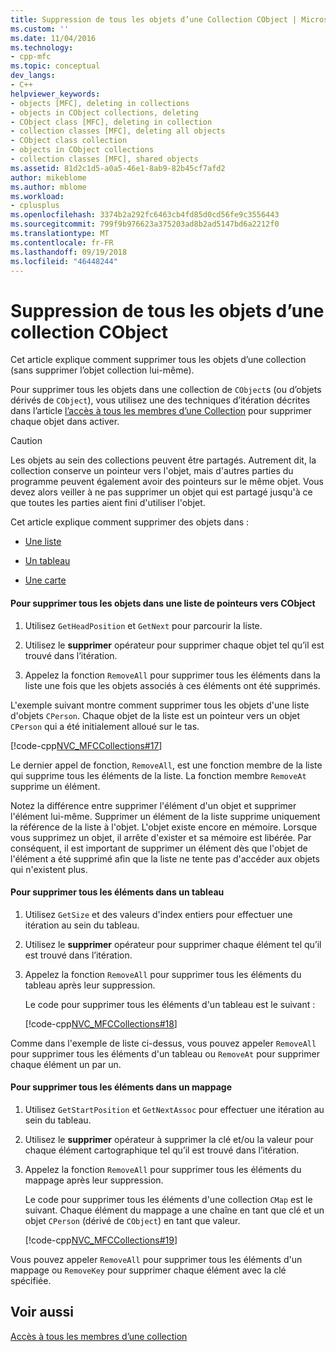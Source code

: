 ```yaml
---
title: Suppression de tous les objets d’une Collection CObject | Microsoft Docs
ms.custom: ''
ms.date: 11/04/2016
ms.technology:
- cpp-mfc
ms.topic: conceptual
dev_langs:
- C++
helpviewer_keywords:
- objects [MFC], deleting in collections
- objects in CObject collections, deleting
- CObject class [MFC], deleting in collection
- collection classes [MFC], deleting all objects
- CObject class collection
- objects in CObject collections
- collection classes [MFC], shared objects
ms.assetid: 81d2c1d5-a0a5-46e1-8ab9-82b45cf7afd2
author: mikeblome
ms.author: mblome
ms.workload:
- cplusplus
ms.openlocfilehash: 3374b2a292fc6463cb4fd85d0cd56fe9c3556443
ms.sourcegitcommit: 799f9b976623a375203ad8b2ad5147bd6a2212f0
ms.translationtype: MT
ms.contentlocale: fr-FR
ms.lasthandoff: 09/19/2018
ms.locfileid: "46448244"
---
```

# <a name="deleting-all-objects-in-a-cobject-collection"></a>Suppression de tous les objets d’une collection CObject

Cet article explique comment supprimer tous les objets d’une collection (sans supprimer l’objet collection lui-même).

Pour supprimer tous les objets dans une collection de `CObject`s (ou d’objets dérivés de `CObject`), vous utilisez une des techniques d’itération décrites dans l’article [l’accès à tous les membres d’une Collection](../mfc/accessing-all-members-of-a-collection.md) pour supprimer chaque objet dans activer.

> [!CAUTION]
>  Les objets au sein des collections peuvent être partagés. Autrement dit, la collection conserve un pointeur vers l'objet, mais d'autres parties du programme peuvent également avoir des pointeurs sur le même objet. Vous devez alors veiller à ne pas supprimer un objet qui est partagé jusqu'à ce que toutes les parties aient fini d'utiliser l'objet.

Cet article explique comment supprimer des objets dans :

- [Une liste](#_core_to_delete_all_objects_in_a_list_of_pointers_to_cobject)

- [Un tableau](#_core_to_delete_all_elements_in_an_array)

- [Une carte](#_core_to_delete_all_elements_in_a_map)

#### <a name="_core_to_delete_all_objects_in_a_list_of_pointers_to_cobject"></a>  Pour supprimer tous les objets dans une liste de pointeurs vers CObject

1. Utilisez `GetHeadPosition` et `GetNext` pour parcourir la liste.

1. Utilisez le **supprimer** opérateur pour supprimer chaque objet tel qu’il est trouvé dans l’itération.

1. Appelez la fonction `RemoveAll` pour supprimer tous les éléments dans la liste une fois que les objets associés à ces éléments ont été supprimés.

L'exemple suivant montre comment supprimer tous les objets d'une liste d'objets `CPerson`. Chaque objet de la liste est un pointeur vers un objet `CPerson` qui a été initialement alloué sur le tas.

[!code-cpp[NVC_MFCCollections#17](../mfc/codesnippet/cpp/deleting-all-objects-in-a-cobject-collection_1.cpp)]

Le dernier appel de fonction, `RemoveAll`, est une fonction membre de la liste qui supprime tous les éléments de la liste. La fonction membre `RemoveAt` supprime un élément.

Notez la différence entre supprimer l'élément d'un objet et supprimer l'élément lui-même. Supprimer un élément de la liste supprime uniquement la référence de la liste à l'objet. L'objet existe encore en mémoire. Lorsque vous supprimez un objet, il arrête d'exister et sa mémoire est libérée. Par conséquent, il est important de supprimer un élément dès que l'objet de l'élément a été supprimé afin que la liste ne tente pas d'accéder aux objets qui n'existent plus.

#### <a name="_core_to_delete_all_elements_in_an_array"></a>  Pour supprimer tous les éléments dans un tableau

1. Utilisez `GetSize` et des valeurs d'index entiers pour effectuer une itération au sein du tableau.

1. Utilisez le **supprimer** opérateur pour supprimer chaque élément tel qu’il est trouvé dans l’itération.

1. Appelez la fonction `RemoveAll` pour supprimer tous les éléments du tableau après leur suppression.

     Le code pour supprimer tous les éléments d'un tableau est le suivant :

     [!code-cpp[NVC_MFCCollections#18](../mfc/codesnippet/cpp/deleting-all-objects-in-a-cobject-collection_2.cpp)]

Comme dans l'exemple de liste ci-dessus, vous pouvez appeler `RemoveAll` pour supprimer tous les éléments d'un tableau ou `RemoveAt` pour supprimer chaque élément un par un.

#### <a name="_core_to_delete_all_elements_in_a_map"></a> Pour supprimer tous les éléments dans un mappage

1. Utilisez `GetStartPosition` et `GetNextAssoc` pour effectuer une itération au sein du tableau.

1. Utilisez le **supprimer** opérateur à supprimer la clé et/ou la valeur pour chaque élément cartographique tel qu’il est trouvé dans l’itération.

1. Appelez la fonction `RemoveAll` pour supprimer tous les éléments du mappage après leur suppression.

     Le code pour supprimer tous les éléments d'une collection `CMap` est le suivant. Chaque élément du mappage a une chaîne en tant que clé et un objet `CPerson` (dérivé de `CObject`) en tant que valeur.

     [!code-cpp[NVC_MFCCollections#19](../mfc/codesnippet/cpp/deleting-all-objects-in-a-cobject-collection_3.cpp)]

Vous pouvez appeler `RemoveAll` pour supprimer tous les éléments d'un mappage ou `RemoveKey` pour supprimer chaque élément avec la clé spécifiée.

## <a name="see-also"></a>Voir aussi

[Accès à tous les membres d’une collection](../mfc/accessing-all-members-of-a-collection.md)

